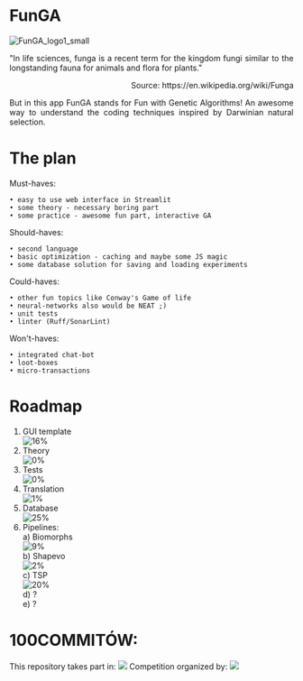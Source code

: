# FunGA

![FunGA_logo1_small](https://github.com/ticklish-caiman/FunGA/assets/91501936/49f9182c-15fc-4e71-9a74-b7eadd630728)

<p align="justify">
"In life sciences, funga is a recent term for the kingdom fungi similar to the longstanding fauna for animals and flora for plants."
  <p align="right">Source: https://en.wikipedia.org/wiki/Funga</p>
<p align="justify">
But in this app FunGA stands for Fun with Genetic Algorithms!
An awesome way to understand the coding techniques inspired by Darwinian natural selection.
</p>


# The plan
Must-haves:

    • easy to use web interface in Streamlit
    • some theory - necessary boring part
    • some practice - awesome fun part, interactive GA

Should-haves:

    • second language
    • basic optimization - caching and maybe some JS magic
    • some database solution for saving and loading experiments

Could-haves:

    • other fun topics like Conway's Game of life
    • neural-networks also would be NEAT ;) 
    • unit tests
    • linter (Ruff/SonarLint)

Won't-haves:

    • integrated chat-bot
    • loot-boxes
    • micro-transactions


# Roadmap
1. GUI template<br/>
![16%](https://progress-bar.dev/16?title=progress&width=400)
2. Theory<br/>
![0%](https://progress-bar.dev/0?title=progress&width=400)
3. Tests<br/>
![0%](https://progress-bar.dev/0?title=progress&width=400)
4. Translation<br/>
![1%](https://progress-bar.dev/1?title=progress&width=400)
5. Database<br/>
![25%](https://progress-bar.dev/25?title=progress&width=400)
6. Pipelines:<br/>
   a) Biomorphs<br/>
   ![9%](https://progress-bar.dev/9?title=progress&width=400) <br/>
   b) Shapevo<br/>
   ![2%](https://progress-bar.dev/2?title=progress&width=400) <br/>
   c) TSP <br/>
   ![20%](https://progress-bar.dev/20?title=progress&width=400) <br/>
   d) ? <br/>
   e) ? <br/>

# 100COMMITÓW:
This repository takes part in:
[<img src="https://100commitow.pl/img/100-comittow_long.png">](https://100commitow.pl/)
Competition organized by:
[<img src="https://devmentors.io/wp-content/uploads/2022/07/logo-napis-1.png">](https://devmentors.io/)
    



